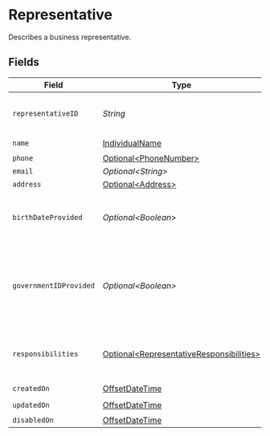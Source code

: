 # Representative

Describes a business representative.


## Fields

| Field                                                                                                  | Type                                                                                                   | Required                                                                                               | Description                                                                                            | Example                                                                                                |
| ------------------------------------------------------------------------------------------------------ | ------------------------------------------------------------------------------------------------------ | ------------------------------------------------------------------------------------------------------ | ------------------------------------------------------------------------------------------------------ | ------------------------------------------------------------------------------------------------------ |
| `representativeID`                                                                                     | *String*                                                                                               | :heavy_check_mark:                                                                                     | Unique identifier for this representative.                                                             |                                                                                                        |
| `name`                                                                                                 | [IndividualName](../../models/components/IndividualName.md)                                            | :heavy_check_mark:                                                                                     | N/A                                                                                                    |                                                                                                        |
| `phone`                                                                                                | [Optional\<PhoneNumber>](../../models/components/PhoneNumber.md)                                       | :heavy_minus_sign:                                                                                     | N/A                                                                                                    |                                                                                                        |
| `email`                                                                                                | *Optional\<String>*                                                                                    | :heavy_minus_sign:                                                                                     | N/A                                                                                                    | jordan.lee@classbooker.dev                                                                             |
| `address`                                                                                              | [Optional\<Address>](../../models/components/Address.md)                                               | :heavy_minus_sign:                                                                                     | N/A                                                                                                    |                                                                                                        |
| `birthDateProvided`                                                                                    | *Optional\<Boolean>*                                                                                   | :heavy_minus_sign:                                                                                     | Indicates whether this representative's birth date has been provided.                                  |                                                                                                        |
| `governmentIDProvided`                                                                                 | *Optional\<Boolean>*                                                                                   | :heavy_minus_sign:                                                                                     | Indicates whether a government ID (SSN, ITIN, etc.) has been provided for this representative.         |                                                                                                        |
| `responsibilities`                                                                                     | [Optional\<RepresentativeResponsibilities>](../../models/components/RepresentativeResponsibilities.md) | :heavy_minus_sign:                                                                                     | Describes the job responsibilities of a business representative.                                       |                                                                                                        |
| `createdOn`                                                                                            | [OffsetDateTime](https://docs.oracle.com/javase/8/docs/api/java/time/OffsetDateTime.html)              | :heavy_check_mark:                                                                                     | N/A                                                                                                    |                                                                                                        |
| `updatedOn`                                                                                            | [OffsetDateTime](https://docs.oracle.com/javase/8/docs/api/java/time/OffsetDateTime.html)              | :heavy_check_mark:                                                                                     | N/A                                                                                                    |                                                                                                        |
| `disabledOn`                                                                                           | [OffsetDateTime](https://docs.oracle.com/javase/8/docs/api/java/time/OffsetDateTime.html)              | :heavy_minus_sign:                                                                                     | N/A                                                                                                    |                                                                                                        |